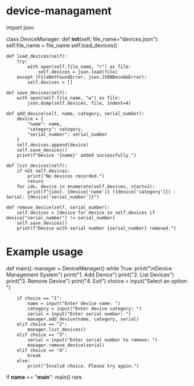# device-managament
import json

class DeviceManager:
    def __init__(self, file_name="devices.json"):
        self.file_name = file_name
        self.load_devices()

    def load_devices(self):
        try:
            with open(self.file_name, "r") as file:
                self.devices = json.load(file)
        except (FileNotFoundError, json.JSONDecodeError):
            self.devices = []

    def save_devices(self):
        with open(self.file_name, "w") as file:
            json.dump(self.devices, file, indent=4)

    def add_device(self, name, category, serial_number):
        device = {
            "name": name,
            "category": category,
            "serial_number": serial_number
        }
        self.devices.append(device)
        self.save_devices()
        print(f"Device '{name}' added successfully.")

    def list_devices(self):
        if not self.devices:
            print("No devices recorded.")
            return
        for idx, device in enumerate(self.devices, start=1):
            print(f"{idx}. {device['name']} ({device['category']}) - Serial: {device['serial_number']}")

    def remove_device(self, serial_number):
        self.devices = [device for device in self.devices if device["serial_number"] != serial_number]
        self.save_devices()
        print(f"Device with serial number {serial_number} removed.")

# Example usage
def main():
    manager = DeviceManager()
    while True:
        print("\nDevice Management System")
        print("1. Add Device")
        print("2. List Devices")
        print("3. Remove Device")
        print("4. Exit")
        choice = input("Select an option: ")
        
        if choice == "1":
            name = input("Enter device name: ")
            category = input("Enter device category: ")
            serial = input("Enter serial number: ")
            manager.add_device(name, category, serial)
        elif choice == "2":
            manager.list_devices()
        elif choice == "3":
            serial = input("Enter serial number to remove: ")
            manager.remove_device(serial)
        elif choice == "4":
            break
        else:
            print("Invalid choice. Please try again.")

if __name__ == "__main__":
    main()
rare
